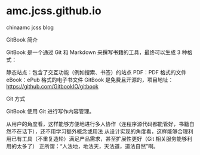 # amc.jcss.github.io
chinaamc jcss blog


GitBook 简介

GitBook 是一个通过 Git 和 Markdown 来撰写书籍的工具，最终可以生成 3 种格式：

静态站点：包含了交互功能（例如搜索、书签）的站点
PDF：PDF 格式的文件
eBook：ePub 格式的电子书文件
GitBook 是免费且开源的，项目地址：https://github.com/GitbookIO/gitbook

Git 方式

GitBook 使用 Git 进行写作内容管理。

从用户的角度看，这样能够方便地进行多人协作（连程序源代码都能管好，书籍自然不在话下），还不用学习额外概念或用法
从设计实现的角度看，这样能够合理利用已有工具（不重复造轮）满足产品需求，甚至扩展性更好（Git 相关服务能够利用的太多了）
正所谓：“人法地，地法天，天法道，道法自然”啊。
